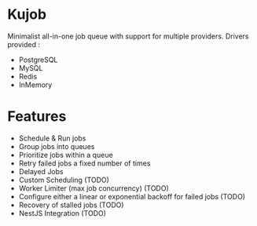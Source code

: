 # Kujob

Minimalist all-in-one job queue with support for multiple providers.
Drivers provided : 
- PostgreSQL
- MySQL
- Redis
- InMemory

# Features

- Schedule & Run jobs
- Group jobs into queues
- Prioritize jobs within a queue
- Retry failed jobs a fixed number of times
- Delayed Jobs
- Custom Scheduling (TODO)
- Worker Limiter (max job concurrency) (TODO)
- Configure either a linear or exponential backoff for failed jobs (TODO)
- Recovery of stalled jobs (TODO)
- NestJS Integration (TODO)